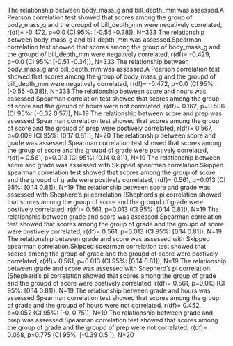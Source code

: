 The relationship between body_mass_g and bill_depth_mm was assessed.A Pearson correlation test showed that scores among the group of body_mass_g and the groupd of bill_depth_mm were negatively correlated, r(df)= -0.472, p=0.0 (CI 95%: [-0.55 -0.38]), N=333 The relationship between body_mass_g and bill_depth_mm was assessed.Spearman correlation test showed that scores among the group of body_mass_g and the groupd of bill_depth_mm were negatively correlated, r(df)= -0.429, p=0.0 (CI 95%: [-0.51 -0.34]), N=333 The relationship between body_mass_g and bill_depth_mm was assessed.A Pearson correlation test showed that scores among the group of body_mass_g and the groupd of bill_depth_mm were negatively correlated, r(df)= -0.472, p=0.0 (CI 95%: [-0.55 -0.38]), N=333 The relationship between score and hours was assessed.Spearman correlation test showed that scores among the group of score and the groupd of hours were not correlated, r(df)= 0.162, p=0.506 (CI 95%: [-0.32  0.57]), N=19 The relationship between score and prep was assessed.Spearman correlation test showed that scores among the group of score and the groupd of prep were postively correlated, r(df)= 0.567, p=0.009 (CI 95%: [0.17 0.81]), N=20 The relationship between score and grade was assessed.Spearman correlation test showed that scores among the group of score and the groupd of grade were postively correlated, r(df)= 0.561, p=0.013 (CI 95%: [0.14 0.81]), N=19 The relationship between score and grade was assessed with Skipped spearman correlation.Skipped spearman correlation test showed that scores among the group of score and the groupd of grade were postively correlated, r(df)= 0.561, p=0.013 (CI 95%: [0.14 0.81]), N=19 The relationship between score and grade was assessed with Shepherd’s pi correlation (Shepherd’s pi correlation showed that scores among the group of score and the groupd of grade were postively correlated, r(df)= 0.561, p=0.013 (CI 95%: [0.14 0.81]), N=19 The relationship between grade and score was assessed.Spearman correlation test showed that scores among the group of grade and the groupd of score were postively correlated, r(df)= 0.561, p=0.013 (CI 95%: [0.14 0.81]), N=19 The relationship between grade and score was assessed with Skipped spearman correlation.Skipped spearman correlation test showed that scores among the group of grade and the groupd of score were postively correlated, r(df)= 0.561, p=0.013 (CI 95%: [0.14 0.81]), N=19 The relationship between grade and score was assessed with Shepherd’s pi correlation (Shepherd’s pi correlation showed that scores among the group of grade and the groupd of score were postively correlated, r(df)= 0.561, p=0.013 (CI 95%: [0.14 0.81]), N=19 The relationship between grade and hours was assessed.Spearman correlation test showed that scores among the group of grade and the groupd of hours were not correlated, r(df)= 0.452, p=0.052 (CI 95%: [-0.    0.75]), N=19 The relationship between grade and prep was assessed.Spearman correlation test showed that scores among the group of grade and the groupd of prep were not correlated, r(df)= 0.068, p=0.775 (CI 95%: [-0.39  0.5 ]), N=20 